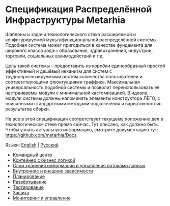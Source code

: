 # Спецификация Распределённой Инфраструктуры Metarhia

Шаблоны и задачи технологического стека расширяемой и конфигурируемой мультифункциональной распределённой системы. Подобная система может пригодиться в качестве фундамента для широкого класса задач: образования, здравохранения, индустрии, торговли, социальных взаимодействий и т.д.

Цель такой системы - предоставить из коробки единообразный простой эффективный и дешёвый иеханизм для систем с труднопрогнозируемыми ростом количества пользователей и соответствующими флюктуациями траффика. Максимальная универсальность подобной системы и позволит переиспользовать её настраиваемы модули с минимальной кастомизацией. В идеале, модули системы должны напоминать элементы конструктора ЛЕГО, с описанными стандартными методами подключения и вариативностью результатов сборки.

Не все в этой спецификации соответствует текущему положению дел в технологическом стеке прямо сейчас. Тут описано, как должно быть. Чтобы узнать актуальную информацию, смотрите
документацию тут: https://github.com/metarhia/Docs

Языки: [English](README.md) | [Русский](README.ru.md)

- [Командный центр](doc/management.md)
- [Контейнер с бизнес логикой](doc/node.md)
- [Слои хранения информации и управления потоками данных](doc/db.md)
- [Внутренние и внешние зависимости](doc/Dependency.md)
- [Планирование](doc/Task.md)
- [Развёртывание](doc/Deployment.md)
- [Тестирование](doc/Testing.md)
- [Защита](doc/Security.md)
- [Мониторинг и управление](doc/Monitoring.md)
